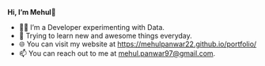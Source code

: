 **Hi, I’m Mehul**👋

- 👨‍💻  I’m a Developer experimenting with Data.
- 🌱  Trying to learn new and awesome things everyday.
- 🌐  You can visit my website at https://mehulpanwar22.github.io/portfolio/
- 📫  You can reach out to me at mehul.panwar97@gmail.com.

